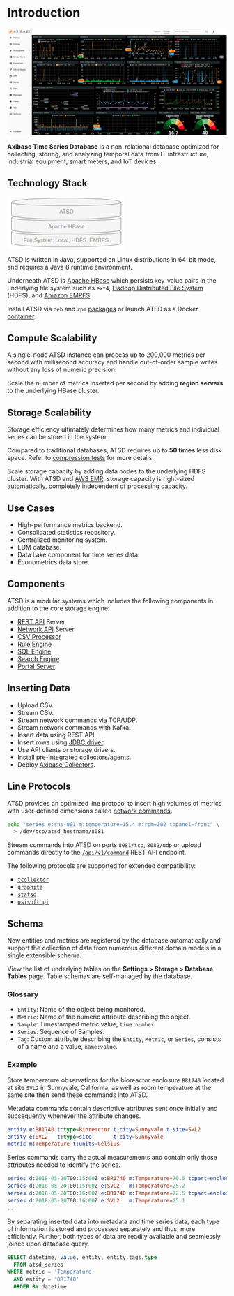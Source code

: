 # Introduction

![](./images/atsd-title.png)

**Axibase Time Series Database** is a non-relational database optimized for collecting, storing, and analyzing temporal data from IT infrastructure, industrial equipment, smart meters, and IoT devices.

## Technology Stack

![](./images/technology-stack-image.png)

ATSD is written in Java, supported on Linux distributions in 64-bit mode, and requires a Java 8 runtime environment.

Underneath ATSD is [Apache HBase](https://hbase.apache.org/) which persists key-value pairs in the underlying file system such as `ext4`, [Hadoop Distributed File System](./installation/cloudera.md) (HDFS), and [Amazon EMRFS](./installation/aws-emr-s3.md).

Install ATSD via `deb` and `rpm` [packages](./installation/README.md#packages) or launch ATSD as a Docker [container](./installation/docker.md#start-container).

## Compute Scalability

A single-node ATSD instance can process up to 200,000 metrics per second with millisecond accuracy and handle out-of-order sample writes without any loss of numeric precision.

Scale the number of metrics inserted per second by adding **region servers** to the underlying HBase cluster.

## Storage Scalability

Storage efficiency ultimately determines how many metrics and individual series can be stored in the system.

Compared to traditional databases, ATSD requires up to **50 times** less disk space. Refer to [compression tests](./administration/compaction/README.md) for more details.

Scale storage capacity by adding data nodes to the underlying HDFS cluster. With ATSD and [AWS EMR](./installation/aws-emr-s3.md), storage capacity is right-sized automatically, completely independent of  processing capacity.

## Use Cases

* High-performance metrics backend.
* Consolidated statistics repository.
* Centralized monitoring system.
* EDM database.
* Data Lake component for time series data.
* Econometrics data store.

## Components

ATSD is a modular systems which includes the following components in addition to the core storage engine:

* [REST API](./api/data/README.md) Server
* [Network API](./api/network/README.md) Server
* [CSV Processor](./parsers/csv/README.md)
* [Rule Engine](./rule-engine/README.md)
* [SQL Engine](./sql/README.md)
* [Search Engine](./search/README.md)
* [Portal Server](./portals/README.md)

## Inserting Data

* Upload CSV.
* Stream CSV.
* Stream network commands via TCP/UDP.
* Stream network commands with Kafka.
* Insert data using REST API.
* Insert rows using [JDBC driver](https://github.com/axibase/atsd-jdbc/blob/master/insert.md).
* Use API clients or storage drivers.
* Install pre-integrated collectors/agents.
* Deploy [Axibase Collectors](https://axibase.com/docs/axibase-collector/).

## Line Protocols

ATSD provides an optimized line protocol to insert high volumes of metrics with user-defined dimensions called [network commands](api/network/README.md).

```bash
echo "series e:sns-001 m:temperature=15.4 m:rpm=302 t:panel=front" \
  > /dev/tcp/atsd_hostname/8081
```

Stream commands into ATSD on ports `8081/tcp`, `8082/udp` or upload commands directly to the [`/api/v1/command`](api/data/ext/command.md) REST API endpoint.

The following protocols are supported for extended compatibility:

* [`tcollector`](api/network/tcollector.md)
* [`graphite`](api/network/graphite.md)
* [`statsd`](api/network/statsd.md)
* [`osisoft pi`](api/network/picomp2.md)

## Schema

New entities and metrics are registered by the database automatically and support the collection of data from numerous different domain models in a single extensible schema.

View the list of underlying tables on the **Settings > Storage > Database Tables** page. Table schemas are self-managed by the database.

### Glossary

* `Entity`: Name of the object being monitored.
* `Metric`: Name of the numeric attribute describing the object.
* `Sample`: Timestamped metric value, `time:number`.
* `Series`: Sequence of Samples.
* `Tag`: Custom attribute describing the `Entity`, `Metric`, or `Series`, consists of a name and a value, `name:value`.

### Example

Store temperature observations for the bioreactor enclosure `BR1740` located at site `SVL2` in Sunnyvale, California, as well as room temperature at the same site then send these commands into ATSD.

Metadata commands contain descriptive attributes sent once initially and subsequently whenever the attribute changes.

```elm
entity e:BR1740 t:type=Bioreactor t:city=Sunnyvale t:site=SVL2
entity e:SVL2   t:type=site       t:city=Sunnyvale
metric m:Temperature t:units=Celsius
```

Series commands carry the actual measurements and contain only those attributes needed to identify the series.

```elm
series d:2018-05-20T00:15:00Z e:BR1740 m:Temperature=70.5 t:part=enclosure
series d:2018-05-20T00:15:00Z e:SVL2   m:Temperature=25.2
series d:2018-05-20T00:16:00Z e:BR1740 m:Temperature=72.5 t:part=enclosure
series d:2018-05-20T00:16:00Z e:SVL2   m:Temperature=25.1
...
```

By separating inserted data into metadata and time series data, each type of information is stored and processed separately and thus, more efficiently. Further, both types of data are readily available and seamlessly joined upon database query.

```sql
SELECT datetime, value, entity, entity.tags.type
  FROM atsd_series
WHERE metric = 'Temperature'
  AND entity = 'BR1740'
  ORDER BY datetime
```
